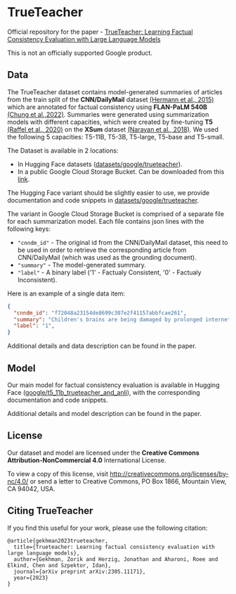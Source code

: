# TrueTeacher
Official repository for the paper - [TrueTeacher: Learning Factual Consistency Evaluation with Large Language Models](https://arxiv.org/pdf/2305.11171v1.pdf)

This is not an officially supported Google product.

## Data

The TrueTeacher dataset contains model-generated summaries of articles from the train split of the **CNN/DailyMail** dataset [(Hermann et al., 2015)](https://proceedings.neurips.cc/paper_files/paper/2015/file/afdec7005cc9f14302cd0474fd0f3c96-Paper.pdf)
which are annotated for factual consistency using **FLAN-PaLM 540B** [(Chung et al.,2022)](https://arxiv.org/pdf/2210.11416.pdf).
Summaries were generated using summarization models with different capacities, which were created by fine-tuning **T5** [(Raffel et al., 2020)](https://jmlr.org/papers/volume21/20-074/20-074.pdf) on the **XSum** dataset [(Narayan et  al.,  2018)](https://aclanthology.org/D18-1206.pdf).
We used the following 5 capacities: T5-11B, T5-3B, T5-large, T5-base and T5-small.

The Dataset is available in 2 locations:

- In Hugging Face datasets ([datasets/google/trueteacher](https://huggingface.co/datasets/google/trueteacher)).
- In a public Google Cloud Storage Bucket. Can be downloaded from
this [link](https://storage.googleapis.com/gresearch/true_teacher/true_teacher_data.zip).

The Hugging Face variant should be slightly easier to use, we provide documentation and code snippets in [datasets/google/trueteacher](https://huggingface.co/datasets/google/trueteacher).

The variant in Google Cloud Storage Bucket is comprised of a separate file for each summarization model. Each file contains json lines with the following keys:

- `"cnndm_id"` - The original id from the CNN/DailyMail dataset, this need to be used in order to retrieve the corresponding article from CNN/DailyMail (which was used as the grounding document).
- `"summary"` - The model-generated summary.
- `"label"` - A binary label ('1' - Factualy Consistent, '0' - Factualy Inconsistent).

Here is an example of a single data item:

```json
{
  "cnndm_id": "f72048a23154de8699c307e2f41157abbfcae261",
  "summary": "Children's brains are being damaged by prolonged internet access, a former children's television presenter has warned.",
  "label": "1",
}
```

Additional details and data description can be found in the paper.

## Model

Our main model for factual consistency evaluation is available in Hugging Face ([google/t5_11b_trueteacher_and_anli](https://huggingface.co/google/t5_11b_trueteacher_and_anli)), with the corresponding documentation and code snippets.

Additional details and model description can be found in the paper.



## License
Our dataset and model are licensed under the **Creative Commons Attribution-NonCommercial 4.0** International License.

To view a copy of this license, visit http://creativecommons.org/licenses/by-nc/4.0/ or send a letter to Creative Commons, PO Box 1866, Mountain View, CA 94042, USA.


## Citing TrueTeacher
If you find this useful for your work, please use the following citation:

```
@article{gekhman2023trueteacher,
  title={Trueteacher: Learning factual consistency evaluation with large language models},
  author={Gekhman, Zorik and Herzig, Jonathan and Aharoni, Roee and Elkind, Chen and Szpektor, Idan},
  journal={arXiv preprint arXiv:2305.11171},
  year={2023}
}
```